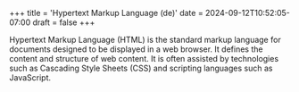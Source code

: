 +++
title = 'Hypertext Markup Language (de)'
date = 2024-09-12T10:52:05-07:00
draft = false
+++

Hypertext Markup Language (HTML) is the standard markup language for documents designed to be displayed in a web browser. It defines the content and structure of web content. It is often assisted by technologies such as Cascading Style Sheets (CSS) and scripting languages such as JavaScript.
